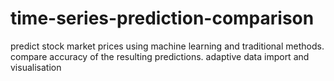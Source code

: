 # time-series-prediction-comparison
predict stock market prices using machine learning and traditional methods. compare accuracy of the resulting predictions. adaptive data import and visualisation
